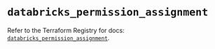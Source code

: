 # `databricks_permission_assignment`

Refer to the Terraform Registry for docs: [`databricks_permission_assignment`](https://registry.terraform.io/providers/databricks/databricks/1.84.0/docs/resources/permission_assignment).
